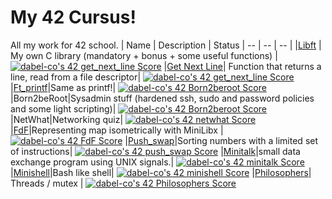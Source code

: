 # My 42 Cursus!

All my work for 42 school. 
|  Name | Description  | Status 
| -- | -- | -- |
|[Libft](https://github.com/dabel-co/Libft) | My own C library (mandatory + bonus + some useful functions) | [![dabel-co's 42 get_next_line Score](https://badge42.vercel.app/api/v2/cl1ar6d3q001109js4aazmc5m/project/2161904)](https://github.com/JaeSeoKim/badge42)
|[Get Next Line](https://github.com/dabel-co/get_next_line)| Function that returns a line, read from a file descriptor| [![dabel-co's 42 get_next_line Score](https://badge42.vercel.app/api/v2/cl1ar6d3q001109js4aazmc5m/project/2161904)](https://github.com/JaeSeoKim/badge42)
|[Ft_printf](https://github.com/dabel-co/ft_printf)|Same as printf!| [![dabel-co's 42 Born2beroot Score](https://badge42.vercel.app/api/v2/cl1ar6d3q001109js4aazmc5m/project/2323025)](https://github.com/JaeSeoKim/badge42)
|Born2beRoot|Sysadmin stuff (hardened ssh, sudo and password policies and some light scripting)| [![dabel-co's 42 Born2beroot Score](https://badge42.vercel.app/api/v2/cl1ar6d3q001109js4aazmc5m/project/2323025)](https://github.com/JaeSeoKim/badge42)
|NetWhat|Networking quiz| [![dabel-co's 42 netwhat Score](https://badge42.vercel.app/api/v2/cl1ar6d3q001109js4aazmc5m/project/2168993)](https://github.com/JaeSeoKim/badge42)
|[FdF](https://github.com/dabel-co/FdF)|Representing map isometrically with MiniLibx | [![dabel-co's 42 FdF Score](https://badge42.vercel.app/api/v2/cl1ar6d3q001109js4aazmc5m/project/2326199)](https://github.com/JaeSeoKim/badge42)
|[Push_swap](https://github.com/dabel-co/push_swap)|Sorting numbers with a limited set of instructions| [![dabel-co's 42 push_swap Score](https://badge42.vercel.app/api/v2/cl1ar6d3q001109js4aazmc5m/project/2375022)](https://github.com/JaeSeoKim/badge42)
|[Minitalk](https://github.com/dabel-co/minitalk)|small data exchange program using UNIX signals.| [![dabel-co's 42 minitalk Score](https://badge42.vercel.app/api/v2/cl1ar6d3q001109js4aazmc5m/project/2442186)](https://github.com/JaeSeoKim/badge42)
|[Minishell](https://github.com/dabel-co/minishell)|Bash like shell| [![dabel-co's 42 minishell Score](https://badge42.vercel.app/api/v2/cl1ar6d3q001109js4aazmc5m/project/2457799)](https://github.com/JaeSeoKim/badge42)
|[Philosophers](https://github.com/dabel-co/Philosophers)| Threads / mutex | [![dabel-co's 42 Philosophers Score](https://badge42.vercel.app/api/v2/cl1ar6d3q001109js4aazmc5m/project/2457801)](https://github.com/JaeSeoKim/badge42)
